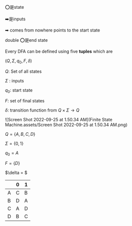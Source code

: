 ⭕️是state

➡️是inputs

➡ comes from nowhere points to the start state

double ⭕️是end state



Every DFA can be defined using five **tuples** which are

 $(Q, \Sigma, q_0, F,\delta )$

$Q$: Set of all states

$\Sigma$ : inputs

$q_0$: start state

$F$: set of final states

$\delta$: transition function from $Q \times \Sigma \rightarrow Q$

![Screen Shot 2022-09-25 at 1.50.34 AM](Finite State Machine.assets/Screen Shot 2022-09-25 at 1.50.34 AM.png)

$Q = \{ A,B, C, D\}$

$\Sigma = \{0,1\}$

$q_0 = A$

$F = \{D\}$

$\delta = $

|      | 0    | 1    |
| ---- | ---- | ---- |
| A    | C    | B    |
| B    | D    | A    |
| C    | A    | D    |
| D    | B    | C    |

